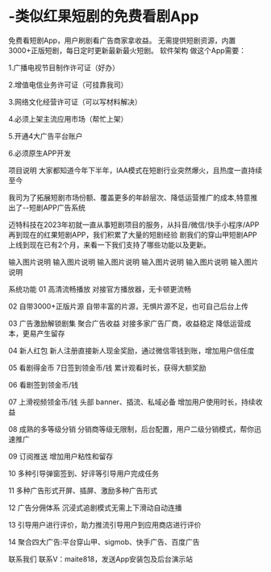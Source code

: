 # -类似红果短剧的免费看剧App
免费看短剧App，用户刷剧看广告商家拿收益。 无需提供短剧资源，内置3000+正版短剧，每日定时更新最新最火短剧。
软件架构
做这个App需要：

1.广播电视节目制作许可证（好办）

2.增值电信业务许可证（可挂靠我司）

3.网络文化经营许可证（可以写材料解决）

4.必须上架主流应用市场（帮忙上架）

5.开通4大广告平台账户

6.必须原生APP开发

项目说明
大家都知道今年下半年，IAA模式在短剧行业突然爆火，且热度一直持续至今

我司为了拓展短剧市场份额、覆盖更多的年龄层次、降低运营推广的成本,特意推出了--短剧APP广告系统

迈特科技在2023年初就一直从事短剧项目的服务，从抖音/微信/快手小程序/APP再到现在的红果短剧APP，我们积累了大量的短剧经验      剧我们的穿山甲短剧APP上线到现在已有2个月，来看一下我们支持了哪些功能以及更新。

输入图片说明 输入图片说明 输入图片说明 输入图片说明 输入图片说明 输入图片说明

系统功能
01 高清流畅播放 对接官方播放器，无卡顿更流畅

02 自带3000+正版片源 自带丰富的片源，无惧片源不足，也可自己后台上传

03 广告激励解锁剧集 聚合广告收益 对接多家广告厂商，收益稳定 降低运营成本，更易产生留存

04 新人红包 新人注册直接新人现金奖励，通过微信零钱到账，增加用户信任度

05 看剧得金币 7日签到领金币/钱 累计观看时长，获得大额奖励

06 看剧签到领金币/钱

07 上滑视频领金币/钱 头部 banner、插流、私域必备 增加用户使用时长，持续收益

08 成熟的多等级分销 分销商等级无限制，后台配置，用户二级分销模式，帮你迅速推广

09 订阅推送 增加用户粘性和留存

10 多种引导弹窗签到、好评等引导用户完成任务

11 多种广告形式开屏、插屏、激励多种广告形式

12 广告分佣体系 沉浸式追剧模式无需上下滑动自动连播

13 引导用户进行评价，助力推流引导用户到应用商店进行评价

14 聚合四大广告:平台穿山甲、sigmob、快手广告、百度广告

联系我们
联系V：maite818，发送App安装包及后台演示站
